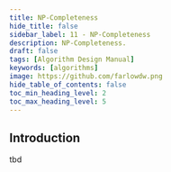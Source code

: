 ```yaml
---
title: NP-Completeness
hide_title: false
sidebar_label: 11 - NP-Completeness
description: NP-Completeness.
draft: false
tags: [Algorithm Design Manual]
keywords: [algorithms]
image: https://github.com/farlowdw.png
hide_table_of_contents: false
toc_min_heading_level: 2
toc_max_heading_level: 5
---
```


## Introduction

tbd

